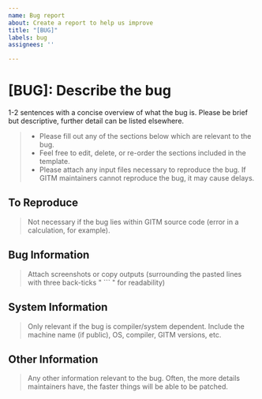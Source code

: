 ```yaml
---
name: Bug report
about: Create a report to help us improve
title: "[BUG]"
labels: bug
assignees: ''

---
```


# [BUG]: **Describe the bug**

1-2 sentences with a concise overview of what the bug is. Please be brief but
descriptive, further detail can be listed elsewhere.

> - Please fill out any of the sections below which are relevant to the bug. 
> - Feel free to edit, delete, or re-order the sections included in the template.
> - Please attach any input files necessary to reproduce the bug. If GITM maintainers cannot reproduce the bug, it may cause delays.

## To Reproduce

> Not necessary if the bug lies within GITM source code (error in a calculation, for example).

## Bug Information

> Attach screenshots or copy outputs (surrounding the pasted lines with three back-ticks " \`\`\` " for readability)

## System Information

> Only relevant if the bug is compiler/system dependent.
> Include the machine name (if public), OS, compiler, GITM versions, etc.

## Other Information
  
> Any other information relevant to the bug.
> Often, the more details maintainers have, the faster things will be able to be patched.
